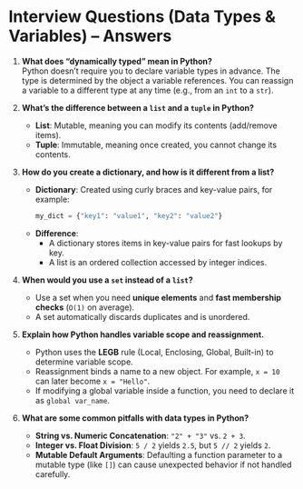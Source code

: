 # Interview Questions (Data Types & Variables) – Answers

1. **What does “dynamically typed” mean in Python?**  
   Python doesn’t require you to declare variable types in advance. The type is determined by the object a variable references. You can reassign a variable to a different type at any time (e.g., from an `int` to a `str`).

2. **What’s the difference between a `list` and a `tuple` in Python?**  
   - **List**: Mutable, meaning you can modify its contents (add/remove items).  
   - **Tuple**: Immutable, meaning once created, you cannot change its contents.  

3. **How do you create a dictionary, and how is it different from a list?**  
   - **Dictionary**: Created using curly braces and key-value pairs, for example:  
     ```python
     my_dict = {"key1": "value1", "key2": "value2"}
     ```
   - **Difference**:  
     - A dictionary stores items in key-value pairs for fast lookups by key.  
     - A list is an ordered collection accessed by integer indices.  

4. **When would you use a `set` instead of a `list`?**  
   - Use a set when you need **unique elements** and **fast membership checks** (`O(1)` on average).  
   - A set automatically discards duplicates and is unordered.  

5. **Explain how Python handles variable scope and reassignment.**  
   - Python uses the **LEGB** rule (Local, Enclosing, Global, Built-in) to determine variable scope.  
   - Reassignment binds a name to a new object. For example, `x = 10` can later become `x = "Hello"`.  
   - If modifying a global variable inside a function, you need to declare it as `global var_name`.

6. **What are some common pitfalls with data types in Python?**  
   - **String vs. Numeric Concatenation**: `"2" + "3"` vs. `2 + 3`.  
   - **Integer vs. Float Division**: `5 / 2` yields `2.5`, but `5 // 2` yields `2`.  
   - **Mutable Default Arguments**: Defaulting a function parameter to a mutable type (like `[]`) can cause unexpected behavior if not handled carefully.



